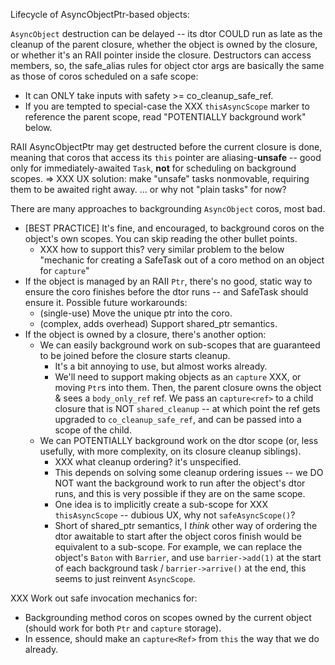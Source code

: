 Lifecycle of AsyncObjectPtr-based objects:

`AsyncObject` destruction can be delayed -- its dtor COULD run as late as
the cleanup of the parent closure, whether the object is owned by the
closure, or whether it's an RAII pointer inside the closure.  Destructors
can access members, so, the safe_alias rules for object ctor args are
basically the same as those of coros scheduled on a safe scope:
  - It can ONLY take inputs with safety >= co_cleanup_safe_ref.
  - If you are tempted to special-case the XXX `thisAsyncScope` marker to
    reference the parent scope, read "POTENTIALLY background work" below.

RAII AsyncObjectPtr may get destructed before the current closure is done,
meaning that coros that access its `this` pointer are aliasing-**unsafe** --
good only for immediately-awaited `Task`, **not** for scheduling on
background scopes.
  => XXX UX solution: make "unsafe" tasks nonmovable, requiring them to be
     awaited right away. ... or why not "plain tasks" for now?

There are many approaches to backgrounding `AsyncObject` coros, most bad.
  - [BEST PRACTICE] It's fine, and encouraged, to background coros on the
    object's own scopes.  You can skip reading the other bullet points.
      * XXX how to support this?  very similar problem to the below
        "mechanic for creating a SafeTask out of a coro method on an object
        for `capture`"
  - If the object is managed by an RAII `Ptr`, there's no good, static way
    to ensure the coro finishes before the dtor runs -- and SafeTask should
    ensure it.  Possible future workarounds:
      * (single-use) Move the unique ptr into the coro.
      * (complex, adds overhead) Support shared_ptr semantics.
  - If the object is owned by a closure, there's another option:
      * We can easily background work on sub-scopes that are guaranteed to
        be joined before the closure starts cleanup.
          - It's a bit annoying to use, but almost works already.
          - We'll need to support making objects as an `capture` XXX, or
            moving `Ptr`s into them.  Then, the parent closure owns the
            object & sees a `body_only_ref` ref.  We pass an `capture<ref>`
            to a child closure that is NOT `shared_cleanup` -- at which
            point the ref gets upgraded to `co_cleanup_safe_ref`, and can be passed
            into a scope of the child.
      * We can POTENTIALLY background work on the dtor scope (or, less
        usefully, with more complexity, on its closure cleanup siblings).
          - XXX what cleanup ordering? it's unspecified.
          - This depends on solving some cleanup ordering issues -- we DO
            NOT want the background work to run after the object's dtor
            runs, and this is very possible if they are on the same scope.
          - One idea is to implicitly create a sub-scope for
            XXX `thisAsyncScope` -- dubious UX, why not `safeAsyncScope()`?
          - Short of shared_ptr semantics, I _think_ other way of ordering
            the dtor awaitable to start after the object coros finish would
            be equivalent to a sub-scope.  For example, we can replace the
            object's `Baton` with `Barrier`, and use `barrier->add(1)` at
            the start of each background task / `barrier->arrive()` at the
            end, this seems to just reinvent `AsyncScope`.



XXX Work out safe invocation mechanics for:
  - Backgrounding method coros on scopes owned by the current object (should
    work for both `Ptr` and `capture` storage).
  - In essence, should make an `capture<Ref>` from `this` the way that
    we do already.
